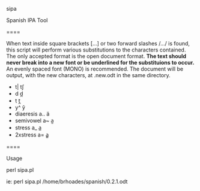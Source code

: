 sipa

Spanish IPA Tool

====

When text inside square brackets [...] or two forward slashes /.../ is found, this script will perform
various substitutions to the characters contained. The only accepted format is the open document format.
**The text should never break into a new font or be underlined for the substituions to occur.**
An evenly spaced font (MONO) is recommended. The document will be output, with the new characters, 
at <inputfilename>.new.odt in the same directory.
 
 * <ch>			t|    tʃ
 * <d>			d     d̪
 * <t>			t     t̪
 * <ll> <y>		y^    y̌
 * diaeresis	a..   ä
 * semivowel	a~    a̰
 * stress		a_    a̲
 * 2xstress 	a=    a̳
 
 ====
 
 Usage
 
 perl sipa.pl <document>

 ie:
 perl sipa.pl /home/brhoades/spanish/0.2.1.odt
 
